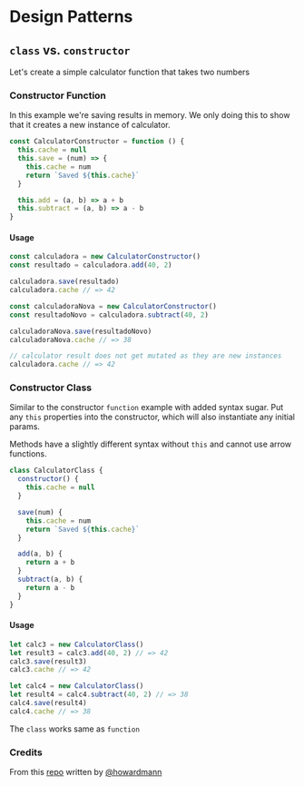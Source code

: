 # Design Patterns

## `class` vs. `constructor`

Let's create a simple calculator function that takes two numbers

### Constructor Function

In this example we're saving results in memory. We only doing this to show that it creates a new instance of calculator.

```js
const CalculatorConstructor = function () {
  this.cache = null
  this.save = (num) => {
    this.cache = num
    return `Saved ${this.cache}`
  }

  this.add = (a, b) => a + b
  this.subtract = (a, b) => a - b
}
```

#### Usage

```js
const calculadora = new CalculatorConstructor()
const resultado = calculadora.add(40, 2)

calculadora.save(resultado)
calculadora.cache // => 42

const calculadoraNova = new CalculatorConstructor()
const resultadoNovo = calculadora.subtract(40, 2)

calculadoraNova.save(resultadoNovo)
calculadoraNova.cache // => 38

// calculator result does not get mutated as they are new instances
calculadora.cache // => 42
```

### Constructor Class

Similar to the constructor `function` example with added syntax sugar. Put any `this` properties into the constructor, which will also instantiate any initial params.

Methods have a slightly different syntax without `this` and cannot use arrow functions.

```js
class CalculatorClass {
  constructor() {
    this.cache = null
  }

  save(num) {
    this.cache = num
    return `Saved ${this.cache}`
  }

  add(a, b) {
    return a + b
  }
  subtract(a, b) {
    return a - b
  }
}
```

#### Usage

```js
let calc3 = new CalculatorClass()
let result3 = calc3.add(40, 2) // => 42
calc3.save(result3)
calc3.cache // => 42

let calc4 = new CalculatorClass()
let result4 = calc4.subtract(40, 2) // => 38
calc4.save(result4)
calc4.cache // => 38
```

The `class` works same as `function`

### Credits

From this [repo](https://github.com/howardmann/node-design-patterns/blob/master/js-language/constructor_vs_classes/example_1.js) written by [@howardmann](https://github.com/howardmann)
